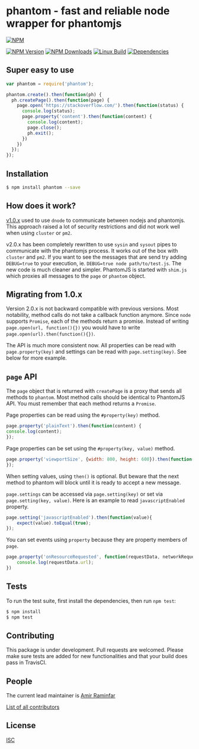 phantom - fast and reliable node wrapper for phantomjs
========
[![NPM](https://nodei.co/npm/phantom.png?downloads=true&downloadRank=true&stars=true)](https://nodei.co/npm/phantom/)

[![NPM Version][npm-image]][npm-url]
[![NPM Downloads][downloads-image]][downloads-url]
[![Linux Build][travis-image]][travis-url]
[![Dependencies][david-image]][david-url]


## Super easy to use
```js
var phantom = require('phantom');

phantom.create().then(function(ph) {
  ph.createPage().then(function(page) {
    page.open('https://stackoverflow.com/').then(function(status) {
      console.log(status);
      page.property('content').then(function(content) {
        console.log(content);
        page.close();
        ph.exit();
      })
    })
  });
});
```

## Installation

```bash
$ npm install phantom --save
```

## How does it work?

  [v1.0.x](//github.com/amir20/phantomjs-node/tree/v1) used to use `dnode` to communicate between nodejs and phantomjs. This approach raised a lot of security restrictions and did not work well when using `cluster` or `pm2`.

  v2.0.x has been completely rewritten to use `sysin` and `sysout` pipes to communicate with the phantomjs process. It works out of the box with `cluster` and `pm2`. If you want to see the messages that are send try adding `DEBUG=true` to your execution, ie. `DEBUG=true node path/to/test.js`. The new code is much cleaner and simpler. PhantomJS is started with `shim.js` which proxies all messages to the `page` or `phantom` object.

## Migrating from 1.0.x

  Version 2.0.x is not backward compatible with previous versions. Most notability, method calls do not take a callback function anymore. Since `node` supports `Promise`, each of the methods return a promise. Instead of writing `page.open(url, function(){})` you would have to write `page.open(url).then(function(){})`.

  The API is much more consistent now. All properties can be read with `page.property(key)` and settings can be read with `page.setting(key)`. See below for more example.

## `page` API

  The `page` object that is returned with `createPage` is a proxy that sends all methods to `phantom`. Most method calls should be identical to PhantomJS API. You must remember that each method returns a `Promise`.

  Page properties can be read using the `#property(key)` method.

  ```js
page.property('plainText').then(function(content) {
  console.log(content);
});
  ```

  Page properties can be set using the `#property(key, value)` method.

  ```js
page.property('viewportSize', {width: 800, height: 600}).then(function() {  
});
  ```
When setting values, using `then()` is optional. But beware that the next method to phantom will block until it is ready to accept a new message.

`page.settings` can be accessed via `page.setting(key)` or set via `page.setting(key, value)`. Here is an example to read `javascriptEnabled` property.

```js
page.setting('javascriptEnabled').then(function(value){
    expect(value).toEqual(true);
});
```

You can set events using `property` because they are property members of `page`.

```js
page.property('onResourceRequested', function(requestData, networkRequest) {
    console.log(requestData.url);
})
```


## Tests

  To run the test suite, first install the dependencies, then run `npm test`:

```bash
$ npm install
$ npm test
```

## Contributing

  This package is under development. Pull requests are welcomed. Please make sure tests are added for new functionalities and that your build does pass in TravisCI.

## People

  The current lead maintainer is [Amir Raminfar](https://github.com/amir20)

  [List of all contributors](https://github.com/amir20/phantomjs-node/graphs/contributors)

## License

  [ISC](LICENSE)

[npm-image]: https://img.shields.io/npm/v/phantom.svg
[npm-url]: https://npmjs.org/package/phantom
[downloads-image]: https://img.shields.io/npm/dm/phantom.svg
[downloads-url]: https://npmjs.org/package/phantom
[travis-image]: https://img.shields.io/travis/amir20/phantomjs-node.svg
[travis-url]: https://travis-ci.org/amir20/phantomjs-node
[david-image]: https://david-dm.org/amir20/phantomjs-node.svg
[david-url]: https://david-dm.org/amir20/phantomjs-node
